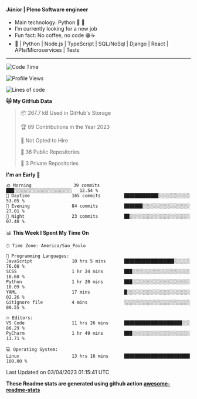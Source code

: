 #### Júnior | Pleno Software engineer 

- Main technology: Python 🐍 💖
- I’m currently looking for a new job
- Fun fact: No coffee, no code 😁☕
- 📖 | Python | Node.js | TypeScript | SQL/NoSql | Django | React | APIs/Microservices | Tests 
---
<!--START_SECTION:waka-->
![Code Time](http://img.shields.io/badge/Code%20Time-655%20hrs%2058%20mins-blue)

![Profile Views](http://img.shields.io/badge/Profile%20Views-0-blue)

![Lines of code](https://img.shields.io/badge/From%20Hello%20World%20I%27ve%20Written-10.6%20million%20lines%20of%20code-blue)

**🐱 My GitHub Data** 

> 📦 267.7 kB Used in GitHub's Storage 
 > 
> 🏆 89 Contributions in the Year 2023
 > 
> 🚫 Not Opted to Hire
 > 
> 📜 36 Public Repositories 
 > 
> 🔑 3 Private Repositories 
 > 
**I'm an Early 🐤** 

```text
🌞 Morning                39 commits          ███░░░░░░░░░░░░░░░░░░░░░░   12.54 % 
🌆 Daytime                165 commits         █████████████░░░░░░░░░░░░   53.05 % 
🌃 Evening                84 commits          ███████░░░░░░░░░░░░░░░░░░   27.01 % 
🌙 Night                  23 commits          ██░░░░░░░░░░░░░░░░░░░░░░░   07.40 % 
```


📊 **This Week I Spent My Time On** 

```text
🕑︎ Time Zone: America/Sao_Paulo

💬 Programming Languages: 
JavaScript               10 hrs 5 mins       ███████████████████░░░░░░   76.08 % 
SCSS                     1 hr 24 mins        ███░░░░░░░░░░░░░░░░░░░░░░   10.60 % 
Python                   1 hr 20 mins        ███░░░░░░░░░░░░░░░░░░░░░░   10.09 % 
YAML                     17 mins             █░░░░░░░░░░░░░░░░░░░░░░░░   02.26 % 
GitIgnore file           4 mins              ░░░░░░░░░░░░░░░░░░░░░░░░░   00.55 % 

🔥 Editors: 
VS Code                  11 hrs 26 mins      ██████████████████████░░░   86.29 % 
PyCharm                  1 hr 49 mins        ███░░░░░░░░░░░░░░░░░░░░░░   13.71 % 

💻 Operating System: 
Linux                    13 hrs 16 mins      █████████████████████████   100.00 % 
```


 Last Updated on 03/04/2023 01:15:41 UTC
<!--END_SECTION:waka-->

**These Readme stats are generated using github action [awesome-readme-stats](https://github.com/anmol098/waka-readme-stats)**
